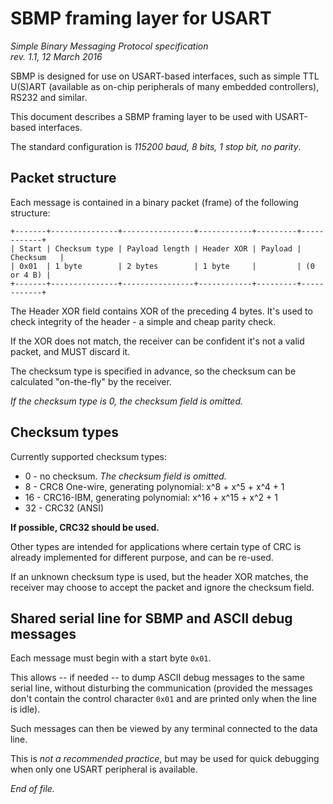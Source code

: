 # SBMP framing layer for USART

<i>
Simple Binary Messaging Protocol specification <br>
rev. 1.1, 12 March 2016
</i>

SBMP is designed for use on USART-based interfaces, such as simple TTL U(S)ART
(available as on-chip peripherals of many embedded controllers), RS232 and 
similar.

This document describes a SBMP framing layer to be used with USART-based 
interfaces.

The standard configuration is *115200 baud, 8 bits, 1 stop bit, no parity*.


## Packet structure

Each message is contained in a binary packet (frame) of the following structure:

```none
+-------+---------------+----------------+------------+---------+------------+
| Start | Checksum type | Payload length | Header XOR | Payload | Checksum   |
| 0x01  | 1 byte        | 2 bytes        | 1 byte     |         | (0 or 4 B) |
+-------+---------------+----------------+------------+---------+------------+
```

The Header XOR field contains XOR of the preceding 4 bytes. It's used to check
integrity of the header - a simple and cheap parity check.

If the XOR does not match, the receiver can be confident it's not a valid 
packet, and MUST discard it.

The checksum type is specified in advance, so the checksum can be calculated
"on-the-fly" by the receiver.

*If the checksum type is 0, the checksum field is omitted.*


## Checksum types

Currently supported checksum types:

- 0 - no checksum. *The checksum field is omitted.*
- 8 - CRC8 One-wire, generating polynomial: x^8 + x^5 + x^4 + 1
- 16 - CRC16-IBM, generating polynomial:  x^16 + x^15 + x^2 + 1
- 32 - CRC32 (ANSI)

**If possible, CRC32 should be used.**

Other types are intended for applications where certain type of CRC is already
implemented for different purpose, and can be re-used.

If an unknown checksum type is used, but the header XOR matches, the receiver 
may choose to accept the packet and ignore the checksum field.


## Shared serial line for SBMP and ASCII debug messages

Each message must begin with a start byte `0x01`.

This allows -- if needed -- to dump ASCII debug messages to the same serial
line, without disturbing the communication (provided the messages don't contain
the control character `0x01` and are printed only when the line is idle).

Such messages can then be viewed by any terminal connected to the data line.

This is *not a recommended practice*, but may be used for quick debugging when 
only one USART peripheral is available.

*End of file.*

